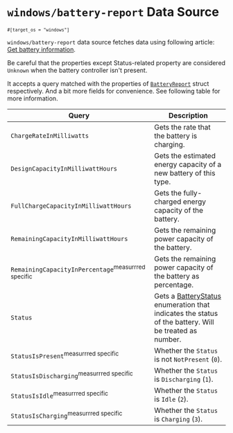 # `windows/battery-report` Data Source

<small>`#[target_os = "windows"]`</small>

`windows/battery-report` data source fetches data using following article: [Get battery information](https://docs.microsoft.com/en-us/windows/uwp/devices-sensors/get-battery-info).

Be careful that the properties except Status-related property are considered `Unknown` when the battery controller isn't present.

It accepts a query matched with the properties of [`BatteryReport`](https://docs.microsoft.com/en-us/uwp/api/Windows.Devices.Power.BatteryReport) struct respectively. And a bit more fields for convenience. See following table for more information.

| Query                                                         | Description                                                                                                                                                                          |
| ------------------------------------------------------------- | ------------------------------------------------------------------------------------------------------------------------------------------------------------------------------------ |
| `ChargeRateInMilliwatts`                                      | Gets the rate that the battery is charging.                                                                                                                                          |
| `DesignCapacityInMilliwattHours`                              | Gets the estimated energy capacity of a new battery of this type.                                                                                                                    |
| `FullChargeCapacityInMilliwattHours`                          | Gets the fully-charged energy capacity of the battery.                                                                                                                               |
| `RemainingCapacityInMilliwattHours`                           | Gets the remaining power capacity of the battery.                                                                                                                                    |
| `RemainingCapacityInPercentage`<sup>measurrred specific</sup> | Gets the remaining power capacity of the battery as percentage.                                                                                                                      |
| `Status`                                                      | Gets a [BatteryStatus](https://docs.microsoft.com/en-us/uwp/api/windows.system.power.batterystatus) enumeration that indicates the status of the battery. Will be treated as number. |
| `StatusIsPresent`<sup>measurrred specific</sup>               | Whether the `Status` is not `NotPresent` (`0`).                                                                                                                                      |
| `StatusIsDischarging`<sup>measurrred specific</sup>           | Whether the `Status` is `Discharging` (`1`).                                                                                                                                         |
| `StatusIsIdle`<sup>measurrred specific</sup>                  | Whether the `Status` is `Idle` (`2`).                                                                                                                                                |
| `StatusIsCharging`<sup>measurrred specific</sup>              | Whether the `Status` is `Charging` (`3`).                                                                                                                                            |
